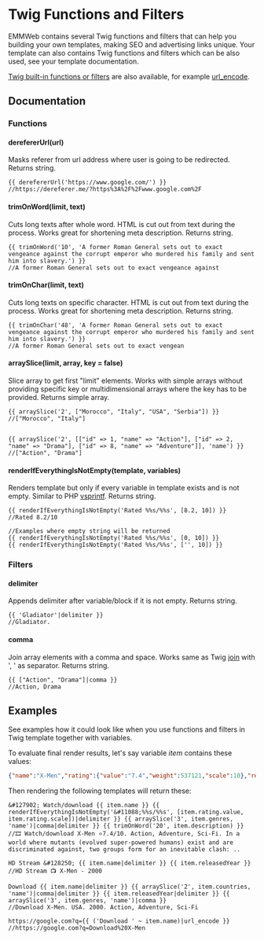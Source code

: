 # Twig Functions and Filters

EMMWeb contains several Twig functions and filters that can help you building your own templates, making SEO and advertising links unique.
Your template can also contains Twig functions and filters which can be also used, see your template documentation.

[Twig built-in functions or filters](https://twig.symfony.com/doc/2.x/) are also available, for example [url_encode](https://twig.symfony.com/doc/2.x/filters/url_encode.html).

## Documentation

### Functions

#### derefererUrl(url)

Masks referer from url address where user is going to be redirected.
Returns string.
```
{{ derefererUrl('https://www.google.com/') }}
//https://dereferer.me/?https%3A%2F%2Fwww.google.com%2F
```

#### trimOnWord(limit, text)

Cuts long texts after whole word. HTML is cut out from text during the process. Works great for shortening meta description. 
Returns string.
```
{{ trimOnWord('10', 'A former Roman General sets out to exact vengeance against the corrupt emperor who murdered his family and sent him into slavery.') }}
//A former Roman General sets out to exact vengeance against
```
#### trimOnChar(limit, text)

Cuts long texts on specific character. HTML is cut out from text during the process. Works great for shortening meta description.
Returns string.
```
{{ trimOnChar('48', 'A former Roman General sets out to exact vengeance against the corrupt emperor who murdered his family and sent him into slavery.') }}
//A former Roman General sets out to exact vengean
```
#### arraySlice(limit, array, key = false)

Slice array to get first "limit" elements. Works with simple arrays without providing specific key or multidimensional arrays where the key has to be provided.
Returns simple array.
```
{{ arraySlice('2', ["Morocco", "Italy", "USA", "Serbia"]) }}
//["Morocco", "Italy"]

    
{{ arraySlice('2', [["id" => 1, "name" => "Action"], ["id" => 2, "name" => "Drama"], ["id" => 8, "name" => "Adventure"]], 'name') }}
//["Action", "Drama"]
```
#### renderIfEverythingIsNotEmpty(template, variables)

Renders template but only if every variable in template exists and is not empty.
Similar to PHP [vsprintf](https://www.php.net/manual/en/function.vsprintf.php). Returns string.
```
{{ renderIfEverythingIsNotEmpty('Rated %%s/%%s', [8.2, 10]) }}
//Rated 8.2/10

//Examples where empty string will be returned
{{ renderIfEverythingIsNotEmpty('Rated %%s/%%s', [0, 10]) }}
{{ renderIfEverythingIsNotEmpty('Rated %%s/%%s', ['', 10]) }}
```

### Filters
#### delimiter

Appends delimiter after variable/block if it is not empty. Returns string.
```
{{ 'Gladiator'|delimiter }}
//Gladiator.
```
#### comma

Join array elements with a comma and space. Works same as Twig [join](https://twig.symfony.com/doc/2.x/filters/join.html) with ', ' as separator. Returns string.
```
{{ ["Action", "Drama"]|comma }}
//Action, Drama
```

## Examples
See examples how it could look like when you use functions and filters in Twig template together with variables.

To evaluate final render results, let's say variable _item_ contains these values: 
```json
{"name":"X-Men","rating":{"value":"7.4","weight":537121,"scale":10},"releasedYear":2000,"countries":[{"id":1,"name":"USA","code":"US"}],"genres":[{"id":1,"name":"Action"},{"id":2,"name":"Adventure"},{"id":10,"name":"Sci-Fi"}],"description":"In a world where mutants (evolved super-powered humans) exist and are discriminated against, two groups form for an inevitable clash: the supremacist Brotherhood, and the pacifist X-Men."}
```
Then rendering the following templates will return these:
```
&#127902; Watch/download {{ item.name }} {{ renderIfEverythingIsNotEmpty('&#11088;%%s/%%s', [item.rating.value, item.rating.scale])|delimiter }} {{ arraySlice('3', item.genres, 'name')|comma|delimiter }} {{ trimOnWord('20', item.description) }}
//🎞 Watch/download X-Men ⭐7.4/10. Action, Adventure, Sci-Fi. In a world where mutants (evolved super-powered humans) exist and are discriminated against, two groups form for an inevitable clash: ..

HD Stream &#128250; {{ item.name|delimiter }} {{ item.releasedYear }}
//HD Stream 📺 X-Men - 2000

Download {{ item.name|delimiter }} {{ arraySlice('2', item.countries, 'name')|comma|delimiter }} {{ item.releasedYear|delimiter }} {{ arraySlice('3', item.genres, 'name')|comma }}
//Download X-Men. USA. 2000. Action, Adventure, Sci-Fi

https://google.com?q={{ ('Download ' ~ item.name)|url_encode }}
//https://google.com?q=Download%20X-Men
```